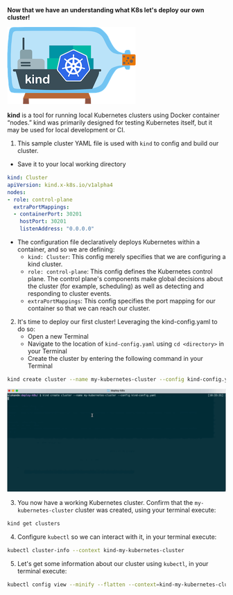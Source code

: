 **Now that we have an understanding what K8s let's deploy our own cluster!**


![img.png](./images/img2.png)

**kind** is a tool for running local Kubernetes clusters using Docker container “nodes.”
kind was primarily designed for testing Kubernetes itself, but it may be used for local development or CI.

1. This sample cluster YAML file is used with `kind` to config and build our cluster.


- Save it to your local working directory


```yaml
kind: Cluster
apiVersion: kind.x-k8s.io/v1alpha4
nodes:
- role: control-plane
  extraPortMappings:
  - containerPort: 30201
    hostPort: 30201
    listenAddress: "0.0.0.0"
```

- The configuration file declaratively deploys Kubernetes within a container, and so we are defining:
	- `kind: Cluster`: This config merely specifies that we are configuring a kind cluster.
	- `role: control-plane`: This config defines the Kubernetes control plane. The control plane's components make global decisions about the cluster (for example, scheduling) as well as detecting and responding to cluster events.
	-  `extraPortMappings`: This config specifies the port mapping for our container so that we can reach our cluster.


2. It's time to deploy our first cluster! Leveraging the kind-config.yaml to do so:
 	- Open a new Terminal
 	- Navigate to the location of `kind-config.yaml` using `cd <directory>` in your Terminal
 	- Create the cluster by entering the following command in your Terminal

 ```bash
kind create cluster --name my-kubernetes-cluster --config kind-config.yaml
```

![deploy](./images/k8s-1.gif)

3. You now have a working Kubernetes cluster. Confirm that the `my-kubernetes-cluster` cluster was created, using your terminal execute:

```bash
kind get clusters
```

4. Configure `kubectl` so we can interact with it, in your terminal execute:
```bash
kubectl cluster-info --context kind-my-kubernetes-cluster
```

5. Let's get some information about our cluster using `kubectl`, in your terminal execute:
```bash
kubectl config view --minify --flatten --context=kind-my-kubernetes-cluster
```

